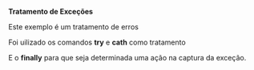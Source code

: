 **Tratamento de Exceções**

Este exemplo é um tratamento de erros 

Foi uilizado os comandos **try** e **cath** como tratamento

E o **finally** para que seja determinada uma ação na captura da exceção. 

